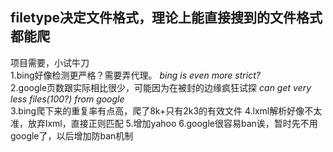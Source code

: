 ## filetype决定文件格式，理论上能直接搜到的文件格式都能爬
项目需要，小试牛刀  
1.bing好像检测更严格？需要弄代理。   *bing is even more strict?*  
2.google页数跟实际相比很少，可能因为在被封的边缘疯狂试探  *can get very less files(100?) from google*  
3.bing爬下来的重复率有点高，爬了8k+只有2k3的有效文件
4.lxml解析好像不太准，放弃lxml，直接正则匹配
5.增加yahoo
6.google很容易ban诶，暂时先不用google了，以后增加防ban机制
